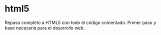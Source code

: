 # html5
Repaso completo a HTML5 con todo el código comentado. Primer paso y base necesaria para el desarrollo web. 
